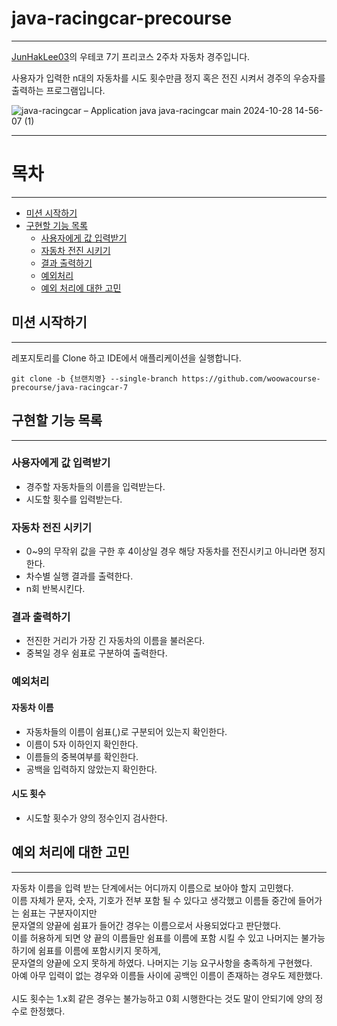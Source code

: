 # java-racingcar-precourse

---

[JunHakLee03](https://github.com/JunHakLee03)의 우테코 7기 프리코스 2주차 자동차 경주입니다.

사용자가 입력한 n대의 자동차를 시도 횟수만큼 정지 혹은 전진 시켜서 경주의 우승자를 출력하는 프로그램입니다.

![java-racingcar – Application java  java-racingcar main  2024-10-28 14-56-07 (1)](https://github.com/user-attachments/assets/7c63b97e-df56-44a9-a7ae-917c5a286bd1)

---

# 목차

---

- [미션 시작하기](#미션-시작하기)
- [구현할 기능 목록](#구현할-기능-목록)
    - [사용자에게 값 입력받기](#사용자에게-값-입력받기)
    - [자동차 전진 시키기](#자동차-전진-시키기)
    - [결과 출력하기](#결과-출력하기)
    - [예외처리](#예외처리)
    - [예외 처리에 대한 고민](#예외-처리에-대한-고민)

## 미션 시작하기

---

레포지토리를 Clone 하고 IDE에서 애플리케이션을 실행합니다.

`git clone -b {브랜치명} --single-branch https://github.com/woowacourse-precourse/java-racingcar-7`

## 구현할 기능 목록

---

### 사용자에게 값 입력받기

- 경주할 자동차들의 이름을 입력받는다.
- 시도할 횟수를 입력받는다.

### 자동차 전진 시키기

- 0~9의 무작위 값을 구한 후 4이상일 경우 해당 자동차를 전진시키고 아니라면 정지한다.
- 차수별 실행 결과를 출력한다.
- n회 반복시킨다.

### 결과 출력하기

- 전진한 거리가 가장 긴 자동차의 이름을 불러온다.
- 중복일 경우 쉼표로 구분하여 출력한다.

### 예외처리

#### 자동차 이름
- 자동차들의 이름이 쉼표(,)로 구분되어 있는지 확인한다.
- 이름이 5자 이하인지 확인한다.
- 이름들의 중복여부를 확인한다.
- 공백을 입력하지 않았는지 확인한다.

#### 시도 횟수
- 시도할 횟수가 양의 정수인지 검사한다. 

## 예외 처리에 대한 고민

---

자동차 이름을 입력 받는 단계에서는 어디까지 이름으로 보아야 할지 고민했다. <br>
이름 자체가 문자, 숫자, 기호가 전부 포함 될 수 있다고 생각했고 이름들 중간에 들어가는 쉼표는 구분자이지만 <br>
문자열의 양끝에 쉼표가 들어간 경우는 이름으로서 사용되었다고 판단했다. <br>
이를 허용하게 되면 양 끝의 이름들만 쉼표를 이름에 포함 시킬 수 있고 나머지는 불가능하기에 쉼표를 이름에 포함시키지 못하게, <br>
문자열의 양끝에 오지 못하게 하였다. 나머지는 기능 요구사항을 충족하게 구현했다.<br>
아예 아무 입력이 없는 경우와 이름들 사이에 공백인 이름이 존재하는 경우도 제한했다.<br>
<br>
시도 횟수는 1.x회 같은 경우는 불가능하고 0회 시행한다는 것도 말이 안되기에 양의 정수로 한정했다.



